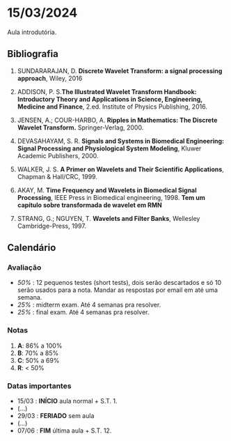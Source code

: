 # 15/03/2024

Aula introdutória.

## Bibliografia

1. SUNDARARAJAN, D. **Discrete Wavelet Transform: a signal processing approach**, Wiley, 2016

2. ADDISON, P. S.**The Illustrated Wavelet Transform Handbook: Introductory Theory and Applications in Science, Engineering, Medicine and Finance**, 2.ed. Institute of Physics Publishing, 2016.

3. JENSEN, A.; COUR-HARBO, A. **Ripples in Mathematics: The Discrete Wavelet Transform.** Springer-Verlag, 2000.

4. DEVASAHAYAM, S. R. **Signals and Systems in Biomedical Engineering: Signal Processing and Physiological System Modeling**, Kluwer Academic Publishers, 2000.

5. WALKER, J. S. **A Primer on Wavelets and Their Scientific Applications**, Chapman & Hall/CRC, 1999.

6. AKAY, M. **Time Frequency and Wavelets in Biomedical Signal Processing**, IEEE Press in Biomedical engineering, 1998. **Tem um capítulo sobre transformada de wavelet em RMN**

7. STRANG, G.; NGUYEN, T. **Wavelets and Filter Banks**, Wellesley Cambridge-Press, 1997.


## Calendário

### Avaliação
* *50%* : 12 pequenos testes (short tests), dois serão descartados e só 10 serão usados para a nota. Mandar as respostas por email em até uma semana.
* *25%* : midterm exam. Até 4 semanas pra resolver.
* *25%* : final exam. Até 4 semanas pra resolver.


### Notas
1. **A**: 86% a 100%
2. **B**: 70% a 85%
3. **C**: 50% a 69%
4. **R**: < 50%

### Datas importantes

* 15/03 : **INÍCIO** aula normal + S.T. 1.
* (...)
* 29/03 : **FERIADO** sem aula
* (...)
* 07/06 : **FIM** última aula + S.T. 12.
